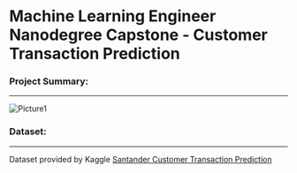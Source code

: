 # Machine Learning Engineer Nanodegree Capstone - Customer Transaction Prediction

### Project Summary: 
- - - -
![Picture1](https://user-images.githubusercontent.com/49107319/58367010-a8905d80-7e8e-11e9-8abc-57f0f11eeda6.jpg)

### Dataset:
- - - -
Dataset provided by Kaggle [Santander Customer Transaction Prediction](https://www.kaggle.com/c/santander-customer-transaction-prediction)
